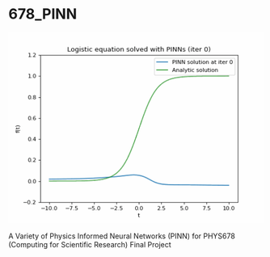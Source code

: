 # 678_PINN

![](https://github.com/P-H-B-D/678_PINN/blob/main/logistic.gif)

A Variety of Physics Informed Neural Networks (PINN) for PHYS678 (Computing for Scientific Research) Final Project
